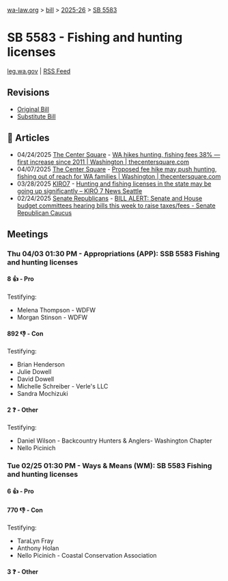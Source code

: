 [wa-law.org](/) > [bill](/bill/) > [2025-26](/bill/2025-26/) > [SB 5583](/bill/2025-26/sb/5583/)

# SB 5583 - Fishing and hunting licenses
[leg.wa.gov](https://app.leg.wa.gov/billsummary?BillNumber=5583&Year=2025&Initiative=false) | [RSS Feed](./rss.xml)

## Revisions
* [Original Bill](1/)
* [Substitute Bill](S/)

## 📰 Articles
* 04/24/2025 [The Center Square](/org/the_center_square/) - [WA hikes hunting, fishing fees 38% — first increase since 2011 | Washington | thecentersquare.com](https://www.thecentersquare.com/washington/article_ec8fa7fb-2979-4d1d-850f-23ff05afaf55.html#:~:text=Senate%20Bill%205583)
* 04/07/2025 [The Center Square](/org/the_center_square/) - [Proposed fee hike may push hunting, fishing out of reach for WA families | Washington | thecentersquare.com](https://www.thecentersquare.com/washington/article_be8d9d00-e528-4d99-a9a5-bceab1f52ff9.html#:~:text=Senate%20Bill%205583)
* 03/28/2025 [KIRO7](/org/kiro7/) - [Hunting and fishing licenses in the state may be going up significantly – KIRO 7 News Seattle](https://www.kiro7.com/news/local/hunting-fishing-licenses-state-may-be-going-up-significantly/SOJ4D2NAWRDFFPDPR32JSUJA5U/#:~:text=Senate%20Bill%205583,)
* 02/24/2025 [Senate Republicans](/org/senate_republicans/) - [BILL ALERT: Senate and House budget committees hearing bills this week to raise taxes/fees - Senate Republican Caucus](https://src.wastateleg.org/blog/bill-alert-senate-house-budget-committees-hearing-bills-week-raise-taxes-fees/#:~:text=SB%205583)

## Meetings
### Thu 04/03 01:30 PM - Appropriations (APP): SSB 5583 Fishing and hunting licenses
#### 8 👍 - Pro
Testifying:
* Melena Thompson - WDFW
* Morgan Stinson - WDFW

#### 892 👎 - Con
Testifying:
* Brian Henderson
* Julie Dowell
* David Dowell
* Michelle Schreiber - Verle's LLC
* Sandra Mochizuki

#### 2 ❓ - Other
Testifying:
* Daniel Wilson - Backcountry Hunters & Anglers- Washington Chapter
* Nello Picinich

### Tue 02/25 01:30 PM - Ways & Means (WM): SB 5583 Fishing and hunting licenses
#### 6 👍 - Pro

#### 770 👎 - Con
Testifying:
* TaraLyn Fray
* Anthony Holan
* Nello Picinich - Coastal Conservation Association

#### 3 ❓ - Other
